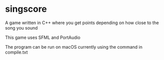 # singscore
A game written in C++ where you get points depending on how close to the song you sound

This game uses SFML and PortAudio


The program can be run on macOS currently using the command in compile.txt
